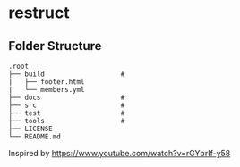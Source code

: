 # restruct

## Folder Structure

    .root
    ├── build                   # 
    |   ├── footer.html
    |   └── members.yml
    ├── docs                    # 
    ├── src                     # 
    ├── test                    # 
    ├── tools                   # 
    ├── LICENSE
    └── README.md

Inspired by https://www.youtube.com/watch?v=rGYbrIf-y58
